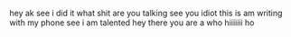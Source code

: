 hey ak see i did it what shit are you talking see you idiot this is am writing with my phone
see i am talented hey there you are a who 
hiiiiiii ho